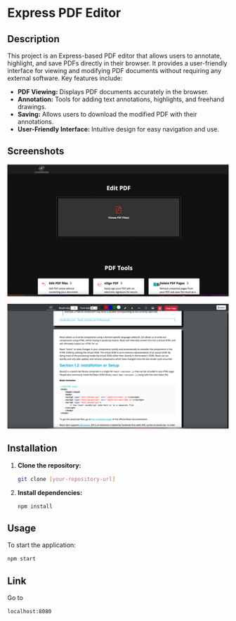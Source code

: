 # Express PDF Editor

## Description

This project is an Express-based PDF editor that allows users to annotate, highlight, and save PDFs directly in their browser. It provides a user-friendly interface for viewing and modifying PDF documents without requiring any external software. Key features include:

*   **PDF Viewing:** Displays PDF documents accurately in the browser.
*   **Annotation:** Tools for adding text annotations, highlights, and freehand drawings.
*   **Saving:** Allows users to download the modified PDF with their annotations.
*   **User-Friendly Interface:** Intuitive design for easy navigation and use.

## Screenshots

![Main Page Annotations](public/screenshots/1.png)

![PDF Highlighting](public/screenshots/2.png)
 
## Installation

1.  **Clone the repository:**

    ```bash
    git clone [your-repository-url]  
    ```

2.  **Install dependencies:**

    ```bash
    npm install
    ```

## Usage

To start the application:

```bash
npm start
```
## Link 

Go to

```bash
localhost:8080
```
